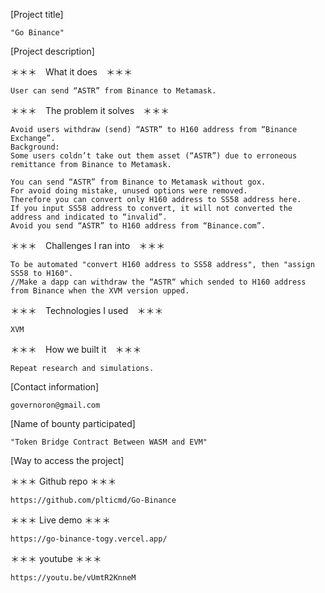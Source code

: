 [Project title]

    "Go Binance"

[Project description]

   ＊＊＊　What it does　＊＊＊
   
    User can send “ASTR” from Binance to Metamask.

   ＊＊＊　The problem it solves　＊＊＊
   
    Avoid users withdraw (send) “ASTR” to H160 address from “Binance Exchange”.
    Background:
    Some users coldn’t take out them asset (“ASTR”) due to erroneous remittance from Binance to Metamask.

    You can send “ASTR” from Binance to Metamask without gox.  
    For avoid doing mistake, unused options were removed. 
    Therefore you can convert only H160 address to SS58 address here. 
    If you input SS58 address to convert, it will not converted the address and indicated to “invalid”. 
    Avoid you send “ASTR” to H160 address from “Binance.com”.  

   ＊＊＊　Challenges I ran into　＊＊＊
   
    To be automated "convert H160 address to SS58 address", then "assign SS58 to H160".
    //Make a dapp can withdraw the “ASTR“ which sended to H160 address from Binance when the XVM version upped.

   ＊＊＊　Technologies I used　＊＊＊
   
    XVM

   ＊＊＊　How we built it　＊＊＊
   
    Repeat research and simulations.


[Contact information]

    governoron@gmail.com

[Name of bounty participated]

    "Token Bridge Contract Between WASM and EVM"

[Way to access the project]

   ＊＊＊ Github repo ＊＊＊
   
    https://github.com/plticmd/Go-Binance

   ＊＊＊ Live demo ＊＊＊
   
    https://go-binance-togy.vercel.app/

   ＊＊＊ youtube ＊＊＊
   
    https://youtu.be/vUmtR2KnneM


